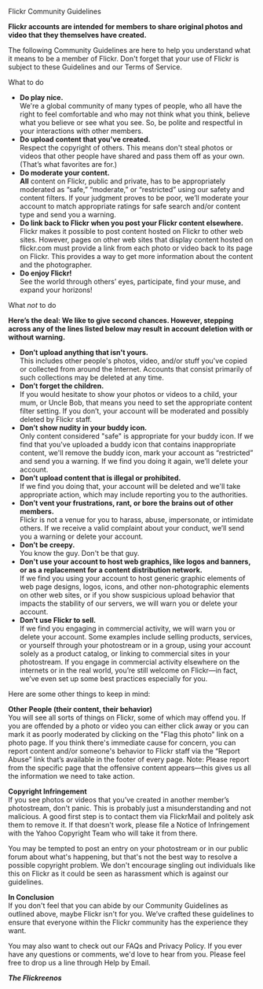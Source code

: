 Flickr Community Guidelines

**Flickr accounts are intended for members to share original photos and video that they themselves have created.**

The following Community Guidelines are here to help you understand what it means to be a member of Flickr. Don't forget that your use of Flickr is subject to these Guidelines and our Terms of Service.

What to do

*   **Do play nice.**  
    We're a global community of many types of people, who all have the right to feel comfortable and who may not think what you think, believe what you believe or see what you see. So, be polite and respectful in your interactions with other members.
*   **Do upload content that you've created.**  
    Respect the copyright of others. This means don't steal photos or videos that other people have shared and pass them off as your own. (That’s what favorites are for.)
*   **Do moderate your content.**  
    **All** content on Flickr, public and private, has to be appropriately moderated as “safe,” “moderate,” or “restricted” using our safety and content filters. If your judgment proves to be poor, we’ll moderate your account to match appropriate ratings for safe search and/or content type and send you a warning.
*   **Do link back to Flickr when you post your Flickr content elsewhere.**  
    Flickr makes it possible to post content hosted on Flickr to other web sites. However, pages on other web sites that display content hosted on flickr.com must provide a link from each photo or video back to its page on Flickr. This provides a way to get more information about the content and the photographer.
*   **Do enjoy Flickr!**  
    See the world through others’ eyes, participate, find your muse, and expand your horizons!

What _not_ to do

**Here’s the deal: We like to give second chances. However, stepping across any of the lines listed below may result in account deletion with or without warning.**

*   **Don’t upload anything that isn't yours.**  
    This includes other people's photos, video, and/or stuff you've copied or collected from around the Internet. Accounts that consist primarily of such collections may be deleted at any time.
*   **Don’t forget the children.**  
    If you would hesitate to show your photos or videos to a child, your mum, or Uncle Bob, that means you need to set the appropriate content filter setting. If you don’t, your account will be moderated and possibly deleted by Flickr staff.
*   **Don’t show nudity in your buddy icon.**  
    Only content considered "safe" is appropriate for your buddy icon. If we find that you've uploaded a buddy icon that contains inappropriate content, we'll remove the buddy icon, mark your account as “restricted” and send you a warning. If we find you doing it again, we’ll delete your account.
*   **Don’t upload content that is illegal or prohibited.**  
    If we find you doing that, your account will be deleted and we'll take appropriate action, which may include reporting you to the authorities.
*   **Don’t vent your frustrations, rant, or bore the brains out of other members.**  
    Flickr is not a venue for you to harass, abuse, impersonate, or intimidate others. If we receive a valid complaint about your conduct, we’ll send you a warning or delete your account.
*   **Don’t be creepy.**  
    You know the guy. Don't be that guy.
*   **Don't use your account to host web graphics, like logos and banners, or as a replacement for a content distribution network.**  
    If we find you using your account to host generic graphic elements of web page designs, logos, icons, and other non-photographic elements on other web sites, or if you show suspicious upload behavior that impacts the stability of our servers, we will warn you or delete your account.
*   **Don’t use Flickr to sell.**  
    If we find you engaging in commercial activity, we will warn you or delete your account. Some examples include selling products, services, or yourself through your photostream or in a group, using your account solely as a product catalog, or linking to commercial sites in your photostream. If you engage in commercial activity elsewhere on the internets or in the real world, you’re still welcome on Flickr—in fact, we’ve even set up some best practices especially for you.

Here are some other things to keep in mind:

**Other People (their content, their behavior)**  
You will see all sorts of things on Flickr, some of which may offend you. If you are offended by a photo or video you can either click away or you can mark it as poorly moderated by clicking on the "Flag this photo" link on a photo page. If you think there's immediate cause for concern, you can report content and/or someone's behavior to Flickr staff via the “Report Abuse” link that’s available in the footer of every page. Note: Please report from the specific page that the offensive content appears—this gives us all the information we need to take action.

**Copyright Infringement**  
If you see photos or videos that you’ve created in another member’s photostream, don't panic. This is probably just a misunderstanding and not malicious. A good first step is to contact them via FlickrMail and politely ask them to remove it. If that doesn't work, please file a Notice of Infringement with the Yahoo Copyright Team who will take it from there.

You may be tempted to post an entry on your photostream or in our public forum about what's happening, but that's not the best way to resolve a possible copyright problem. We don't encourage singling out individuals like this on Flickr as it could be seen as harassment which is against our guidelines.

**In Conclusion**  
If you don't feel that you can abide by our Community Guidelines as outlined above, maybe Flickr isn't for you. We’ve crafted these guidelines to ensure that everyone within the Flickr community has the experience they want.

You may also want to check out our FAQs and Privacy Policy. If you ever have any questions or comments, we'd love to hear from you. Please feel free to drop us a line through Help by Email.

**_The Flickreenos_**
